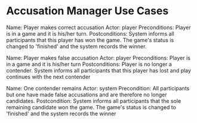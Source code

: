 # Accusation Manager Use Cases #

Name: Player makes correct accusation
Actor: player
Preconditions: Player is in a game and it is his/her turn.
Postconditions: System informs all participants that this player has won the game. The game's status is changed to 'finished' and the system records the winner.


Name: Player makes false accusation
Actor: player
Preconditions: Player is in a game and it is his/her turn
Postconditions: Player is no longer a contender. System informs all participants that this player has lost and play continues with the next contender


Name: One contender remains
Actor: system
Precondition: All participants but one have made false accusations and are therefore no longer candidates.
Postcondition: System informs all participants that the sole remaining candidate won the game. The game's status is changed to 'finished' and the system records the winner
